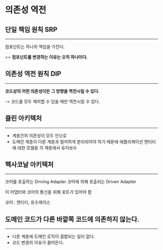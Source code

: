 # 의존성 역전

## 단일 책임 원칙 SRP
---
컴포넌트는 하나의 책임을 가진다.

== **컴포넌트를 변경하는 이유는 오직 하나이다.**

## 의존성 역전 원칙 DIP
---
**코드상의 어떤 의존성이든 그 방향을 역전시킬 수 있다.**

-> 코드를 모두 제어할 수 있을 때만 역전시킬 수 있다.

## 클린 아키텍처
---
- 계층간의 의존성이 모두 안으로
- 도메인 계층이 다른 계층과 철저하게 분리되어야 하기 때문에 애플리케이션 엔티티에 대한 모델을 각 계층에서 유지보수

## 헥사코날 아키텍처
---
코어를 호출하는 Driving Adapter
코어에 의해 호출되는 Driven Adapter

이 어댑터와 코어의 통신을 위해 포트가 있어야 함

코어 : 엔티티, 유즈케이스

## 도메인 코드가 다른 바깥쪽 코드에 의존하지 않는다.
---
- 다른 계층에 도메인 로직이 결합되는 일이 없다.
- 코드 변경의 이유가 줄어든다.
